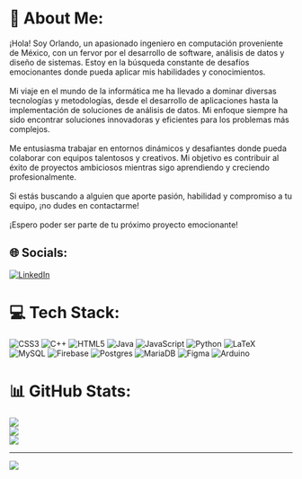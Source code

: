 # 💫 About Me:
¡Hola! Soy Orlando, un apasionado ingeniero en computación proveniente de México, con un fervor por el desarrollo de software, análisis de datos y diseño de sistemas. Estoy en la búsqueda constante de desafíos emocionantes donde pueda aplicar mis habilidades y conocimientos.<br><br>Mi viaje en el mundo de la informática me ha llevado a dominar diversas tecnologías y metodologías, desde el desarrollo de aplicaciones hasta la implementación de soluciones de análisis de datos. Mi enfoque siempre ha sido encontrar soluciones innovadoras y eficientes para los problemas más complejos.<br><br>Me entusiasma trabajar en entornos dinámicos y desafiantes donde pueda colaborar con equipos talentosos y creativos. Mi objetivo es contribuir al éxito de proyectos ambiciosos mientras sigo aprendiendo y creciendo profesionalmente.<br><br>Si estás buscando a alguien que aporte pasión, habilidad y compromiso a tu equipo, ¡no dudes en contactarme!<br><br>¡Espero poder ser parte de tu próximo proyecto emocionante!


## 🌐 Socials:
[![LinkedIn](https://img.shields.io/badge/LinkedIn-%230077B5.svg?logo=linkedin&logoColor=white)](https://www.linkedin.com/in/orlando-membrillo-12957a2b7/) 

# 💻 Tech Stack:
![CSS3](https://img.shields.io/badge/css3-%231572B6.svg?style=for-the-badge&logo=css3&logoColor=white) ![C++](https://img.shields.io/badge/c++-%2300599C.svg?style=for-the-badge&logo=c%2B%2B&logoColor=white) ![HTML5](https://img.shields.io/badge/html5-%23E34F26.svg?style=for-the-badge&logo=html5&logoColor=white) ![Java](https://img.shields.io/badge/java-%23ED8B00.svg?style=for-the-badge&logo=openjdk&logoColor=white) ![JavaScript](https://img.shields.io/badge/javascript-%23323330.svg?style=for-the-badge&logo=javascript&logoColor=%23F7DF1E) ![Python](https://img.shields.io/badge/python-3670A0?style=for-the-badge&logo=python&logoColor=ffdd54) ![LaTeX](https://img.shields.io/badge/latex-%23008080.svg?style=for-the-badge&logo=latex&logoColor=white) ![MySQL](https://img.shields.io/badge/mysql-%2300000f.svg?style=for-the-badge&logo=mysql&logoColor=white) ![Firebase](https://img.shields.io/badge/Firebase-039BE5?style=for-the-badge&logo=Firebase&logoColor=white) ![Postgres](https://img.shields.io/badge/postgres-%23316192.svg?style=for-the-badge&logo=postgresql&logoColor=white) ![MariaDB](https://img.shields.io/badge/MariaDB-003545?style=for-the-badge&logo=mariadb&logoColor=white) ![Figma](https://img.shields.io/badge/figma-%23F24E1E.svg?style=for-the-badge&logo=figma&logoColor=white) ![Arduino](https://img.shields.io/badge/-Arduino-00979D?style=for-the-badge&logo=Arduino&logoColor=white)
# 📊 GitHub Stats:
![](https://github-readme-stats.vercel.app/api?username=OrlandoManM&theme=vision-friendly-dark&hide_border=false&include_all_commits=true&count_private=false)<br/>
![](https://github-readme-streak-stats.herokuapp.com/?user=OrlandoManM&theme=vision-friendly-dark&hide_border=false)<br/>
![](https://github-readme-stats.vercel.app/api/top-langs/?username=OrlandoManM&theme=vision-friendly-dark&hide_border=false&include_all_commits=true&count_private=false&layout=compact)

---
[![](https://visitcount.itsvg.in/api?id=OrlandoManM&icon=3&color=1)](https://visitcount.itsvg.in)

<!-- Proudly created with GPRM ( https://gprm.itsvg.in ) -->
